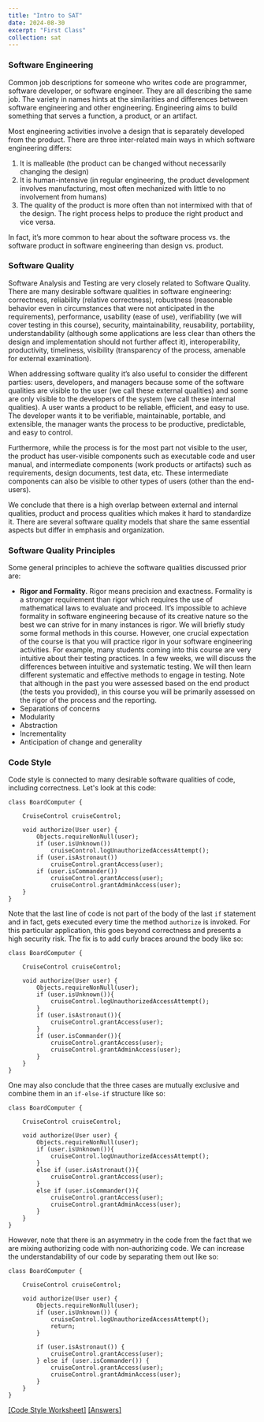 ```yaml
---
title: "Intro to SAT"
date: 2024-08-30
excerpt: "First Class"
collection: sat
---
```



### Software Engineering


Common job descriptions for someone who writes code are programmer, software developer, or software engineer. They are all describing the same job. The variety in names hints at the similarities and differences between software engineering and other engineering. Engineering aims to build something that serves a function, a product, or an artifact. 


Most engineering activities involve a design that is separately developed from the product. There are three inter-related main ways in which software engineering differs:
1. It is malleable (the product can be changed without necessarily changing the design)
2. It is human-intensive (in regular engineering, the product development involves manufacturing, most often mechanized with little to no involvement from humans)
3. The quality of the product is more often than not intermixed with that of the design. The right process helps to produce the right product and vice versa.


In fact, it’s more common to hear about the software process vs. the software product in software engineering than design vs. product.


### Software Quality

Software Analysis and Testing are very closely related to Software Quality. There are many desirable software qualities in software engineering: correctness, reliability (relative correctness), robustness (reasonable behavior even in circumstances that were not anticipated in the requirements), performance, usability (ease of use), verifiability (we will cover testing in this course), security, maintainability, reusability, portability, understandability (although some applications are less clear than others the design and implementation should not further affect it), interoperability, productivity, timeliness, visibility (transparency of the process, amenable for external examination).


When addressing software quality it’s also useful to consider the different parties: users, developers, and managers because some of the software qualities are visible to the user (we call these external qualities) and some are only visible to the developers of the system (we call these internal qualities). A user wants a product to be reliable, efficient, and easy to use. The developer wants it to be verifiable, maintainable, portable, and extensible, the manager wants the process to be productive, predictable, and easy to control. 


Furthermore, while the process is for the most part not visible to the user, the product has user-visible components such as executable code and user manual, and intermediate components (work products or artifacts) such as requirements, design documents, test data, etc. These intermediate components can also be visible to other types of users (other than the end-users). 


We conclude that there is a high overlap between external and internal qualities, product and process qualities which makes it hard to standardize it. There are several software quality models that share the same essential aspects but differ in emphasis and organization. 


### Software Quality Principles

Some general principles to achieve the software qualities discussed prior are:
- **Rigor and Formality**. Rigor means precision and exactness. Formality is a stronger requirement than rigor which requires the use of mathematical laws to evaluate and proceed. It’s impossible to achieve formality in software engineering because of its creative nature so the best we can strive for in many instances is rigor. We will briefly study some formal methods in this course. However, one crucial expectation of the course is that you will practice rigor in your software engineering activities. For example, many students coming into this course are very intuitive about their testing practices. In a few weeks, we will discuss the differences between intuitive and systematic testing. We will then learn different systematic and effective methods to engage in testing. Note that although in the past you were assessed based on the end product (the tests you provided), in this course you will be primarily assessed on the rigor of the process and the reporting.
- Separations of concerns
- Modularity
- Abstraction
- Incrementality 
- Anticipation of change and generality 

### Code Style


Code style is connected to many desirable software qualities of code, including correctness. Let's look at this code:

```
class BoardComputer {

    CruiseControl cruiseControl;

    void authorize(User user) {
        Objects.requireNonNull(user);
        if (user.isUnknown())
            cruiseControl.logUnauthorizedAccessAttempt();
        if (user.isAstronaut())
            cruiseControl.grantAccess(user);
        if (user.isCommander())
            cruiseControl.grantAccess(user);
            cruiseControl.grantAdminAccess(user);
    }
}
```

Note that the last line of code is not part of the body of the last ```if``` statement and in fact, gets executed every time the method ```authorize``` is invoked. For this particular application, this goes beyond correctness and presents a high security risk. The fix is to add curly braces around the body like so:

```
class BoardComputer {

    CruiseControl cruiseControl;

    void authorize(User user) {
        Objects.requireNonNull(user);
        if (user.isUnknown()){
            cruiseControl.logUnauthorizedAccessAttempt();
        }
        if (user.isAstronaut()){
            cruiseControl.grantAccess(user);
        }
        if (user.isCommander()){
            cruiseControl.grantAccess(user);
            cruiseControl.grantAdminAccess(user);
        }
    }
}
```

One may also conclude that the three cases are mutually exclusive and combine them in an ```if-else-if``` structure like so:

```
class BoardComputer {

    CruiseControl cruiseControl;

    void authorize(User user) {
        Objects.requireNonNull(user);
        if (user.isUnknown()){
            cruiseControl.logUnauthorizedAccessAttempt();
        }
        else if (user.isAstronaut()){
            cruiseControl.grantAccess(user);
        }
        else if (user.isCommander()){
            cruiseControl.grantAccess(user);
            cruiseControl.grantAdminAccess(user);
        }
    }
}
```

However, note that there is an asymmetry in the code from the fact that we are mixing authorizing code with non-authorizing code. We can increase the understandability of our code by separating them out like so:

```
class BoardComputer {

    CruiseControl cruiseControl;

    void authorize(User user) {
        Objects.requireNonNull(user);
        if (user.isUnknown()) {
            cruiseControl.logUnauthorizedAccessAttempt();
            return;
        }

        if (user.isAstronaut()) {
            cruiseControl.grantAccess(user);
        } else if (user.isCommander()) {
            cruiseControl.grantAccess(user);
            cruiseControl.grantAdminAccess(user);
        }
    }
} 
```

[[Code Style Worksheet]](/sat/files/8_30.pdf)
[[Answers]](/sat/files/8_30_ans.pdf)